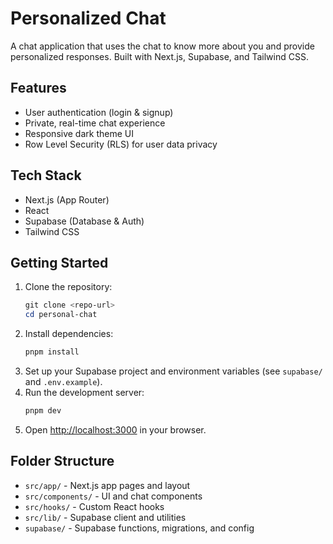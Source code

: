 # Personalized Chat

A chat application that uses the chat to know more about you and provide personalized responses. 
Built with Next.js, Supabase, and Tailwind CSS.

## Features
- User authentication (login & signup)
- Private, real-time chat experience
- Responsive dark theme UI
- Row Level Security (RLS) for user data privacy

## Tech Stack
- Next.js (App Router)
- React
- Supabase (Database & Auth)
- Tailwind CSS

## Getting Started
1. Clone the repository:
   ```powershell
   git clone <repo-url>
   cd personal-chat
   ```
2. Install dependencies:
   ```powershell
   pnpm install
   ```
3. Set up your Supabase project and environment variables (see `supabase/` and `.env.example`).
4. Run the development server:
   ```powershell
   pnpm dev
   ```
5. Open [http://localhost:3000](http://localhost:3000) in your browser.

## Folder Structure
- `src/app/` - Next.js app pages and layout
- `src/components/` - UI and chat components
- `src/hooks/` - Custom React hooks
- `src/lib/` - Supabase client and utilities
- `supabase/` - Supabase functions, migrations, and config

